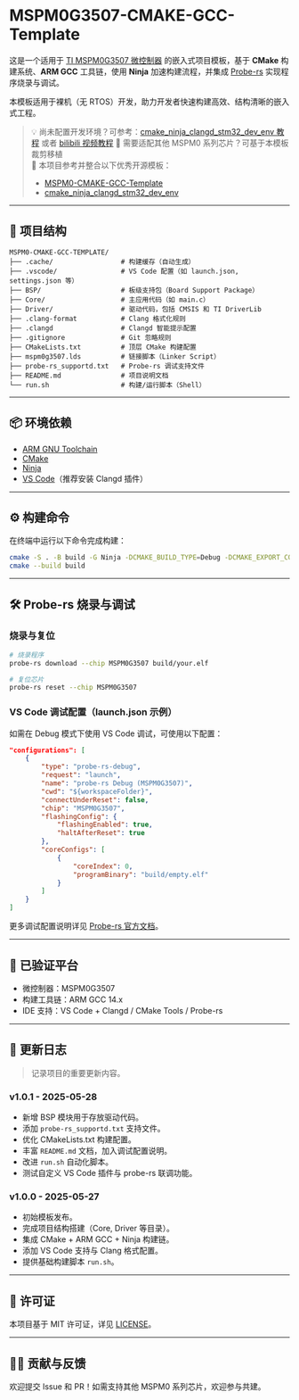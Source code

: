# MSPM0G3507-CMAKE-GCC-Template

这是一个适用于 [TI MSPM0G3507 微控制器](https://www.ti.com/product/MSPM0G3507) 的嵌入式项目模板，基于 **CMake** 构建系统、**ARM GCC** 工具链，使用 **Ninja** 加速构建流程，并集成 [Probe-rs](https://probe.rs/) 实现程序烧录与调试。

本模板适用于裸机（无 RTOS）开发，助力开发者快速构建高效、结构清晰的嵌入式工程。

> 💡 尚未配置开发环境？可参考：[cmake_ninja_clangd_stm32_dev_env 教程](https://github.com/linkyourbin/cmake_ninja_clangd_stm32_dev_env/blob/master/tut.md) 或者 [bilibili 视频教程](https://www.bilibili.com/video/BV11tj9zDEVa/?spm_id_from=333.1007.top_right_bar_window_history.content.click&vd_source=9e440f398c1d1374db8629d6beed4370)
> 🔄 需要适配其他 MSPM0 系列芯片？可基于本模板裁剪移植  
> 📌 本项目参考并整合以下优秀开源模板：
> - [MSPM0-CMAKE-GCC-Template](https://github.com/zhzhongshi/MSPM0-CMAKE-GCC-Template)
> - [cmake_ninja_clangd_stm32_dev_env](https://github.com/linkyourbin/cmake_ninja_clangd_stm32_dev_env)

---

## 🧱 项目结构

```
MSPM0-CMAKE-GCC-TEMPLATE/
├── .cache/                 # 构建缓存（自动生成）
├── .vscode/                # VS Code 配置（如 launch.json, settings.json 等）
├── BSP/                    # 板级支持包（Board Support Package）
├── Core/                   # 主应用代码（如 main.c）
├── Driver/                 # 驱动代码，包括 CMSIS 和 TI DriverLib
├── .clang-format           # Clang 格式化规则
├── .clangd                 # Clangd 智能提示配置
├── .gitignore              # Git 忽略规则
├── CMakeLists.txt          # 顶层 CMake 构建配置
├── mspm0g3507.lds          # 链接脚本（Linker Script）
├── probe-rs_supportd.txt   # Probe-rs 调试支持文件
├── README.md               # 项目说明文档
└── run.sh                  # 构建/运行脚本（Shell）
```

---

## 📦 环境依赖

- [ARM GNU Toolchain](https://developer.arm.com/downloads/-/arm-gnu-toolchain)
- [CMake](https://cmake.org/download/)
- [Ninja](https://ninja-build.org/)
- [VS Code](https://code.visualstudio.com/)（推荐安装 Clangd 插件）

---

## ⚙️ 构建命令

在终端中运行以下命令完成构建：

```bash
cmake -S . -B build -G Ninja -DCMAKE_BUILD_TYPE=Debug -DCMAKE_EXPORT_COMPILE_COMMANDS=TRUE
cmake --build build
```

---

## 🛠️ Probe-rs 烧录与调试

### 烧录与复位

```bash
# 烧录程序
probe-rs download --chip MSPM0G3507 build/your.elf

# 复位芯片
probe-rs reset --chip MSPM0G3507
```

### VS Code 调试配置（launch.json 示例）

如需在 Debug 模式下使用 VS Code 调试，可使用以下配置：

```json
"configurations": [
    {
        "type": "probe-rs-debug",
        "request": "launch",
        "name": "probe-rs Debug (MSPM0G3507)",
        "cwd": "${workspaceFolder}",
        "connectUnderReset": false,
        "chip": "MSPM0G3507",
        "flashingConfig": {
            "flashingEnabled": true,
            "haltAfterReset": true
        },
        "coreConfigs": [
            {
                "coreIndex": 0,
                "programBinary": "build/empty.elf"
            }
        ]
    }
]
```

更多调试配置说明详见 [Probe-rs 官方文档](https://probe.rs/docs/tools/debugger/)。

---

## 🧪 已验证平台

- 微控制器：MSPM0G3507
- 构建工具链：ARM GCC 14.x
- IDE 支持：VS Code + Clangd / CMake Tools / Probe-rs

---

## 📝 更新日志

> 记录项目的重要更新内容。

### v1.0.1 - 2025-05-28
- 新增 BSP 模块用于存放驱动代码。
- 添加 `probe-rs_supportd.txt` 支持文件。
- 优化 CMakeLists.txt 构建配置。
- 丰富 `README.md` 文档，加入调试配置说明。
- 改进 `run.sh` 自动化脚本。
- 测试自定义 VS Code 插件与 probe-rs 联调功能。

### v1.0.0 - 2025-05-27
- 初始模板发布。
- 完成项目结构搭建（Core, Driver 等目录）。
- 集成 CMake + ARM GCC + Ninja 构建链。
- 添加 VS Code 支持与 Clang 格式配置。
- 提供基础构建脚本 `run.sh`。

---

## 📄 许可证

本项目基于 MIT 许可证，详见 [LICENSE](./LICENSE)。

---

## 🙋‍♂️ 贡献与反馈

欢迎提交 Issue 和 PR！如需支持其他 MSPM0 系列芯片，欢迎参与共建。
